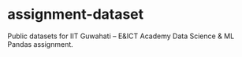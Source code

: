 # assignment-dataset
Public datasets for IIT Guwahati – E&amp;ICT Academy Data Science &amp; ML Pandas assignment.
